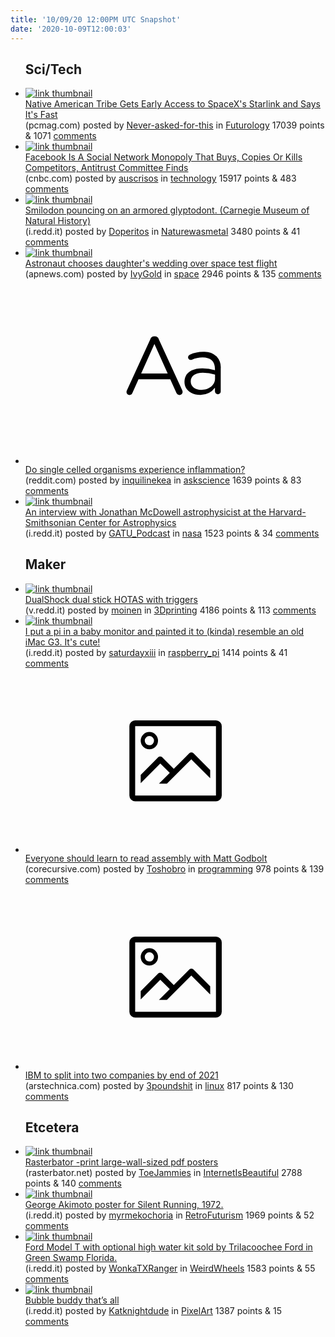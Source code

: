 ```yaml
---
title: '10/09/20 12:00PM UTC Snapshot'
date: '2020-10-09T12:00:03'
---
```

<ul>
<h2>Sci/Tech</h2>

<li><a href='https://www.pcmag.com/news/native-american-tribe-gets-early-access-to-spacexs-starlink-and-says-its'><img src='https://b.thumbs.redditmedia.com/JP3YS79HyuIMzGWx59sopsfipgaF-06zVhuJ-Cug6zc.jpg' alt='link thumbnail'></a><div><div class='linkTitle'><a href='https://www.pcmag.com/news/native-american-tribe-gets-early-access-to-spacexs-starlink-and-says-its'>Native American Tribe Gets Early Access to SpaceX's Starlink and Says It's Fast</a></div>(pcmag.com) posted by <a href='https://www.reddit.com/user/Never-asked-for-this'>Never-asked-for-this</a> in <a href='https://www.reddit.com/r/Futurology'>Futurology</a> 17039 points & 1071 <a href='https://www.reddit.com/r/Futurology/comments/j7mzkt/native_american_tribe_gets_early_access_to/'>comments</a></div></li>

<li><a href='https://www.cnbc.com/2020/10/06/house-antitrust-committee-facebook-monopoly-buys-kills-competitors.html'><img src='https://b.thumbs.redditmedia.com/ZcuDNSg7vwDfy9wez0IESh25dOHYVTBrGpbcBYCWBnI.jpg' alt='link thumbnail'></a><div><div class='linkTitle'><a href='https://www.cnbc.com/2020/10/06/house-antitrust-committee-facebook-monopoly-buys-kills-competitors.html'>Facebook Is A Social Network Monopoly That Buys, Copies Or Kills Competitors, Antitrust Committee Finds</a></div>(cnbc.com) posted by <a href='https://www.reddit.com/user/auscrisos'>auscrisos</a> in <a href='https://www.reddit.com/r/technology'>technology</a> 15917 points & 483 <a href='https://www.reddit.com/r/technology/comments/j7f49c/facebook_is_a_social_network_monopoly_that_buys/'>comments</a></div></li>

<li><a href='https://i.redd.it/vsnn2o2e1wr51.jpg'><img src='https://a.thumbs.redditmedia.com/Ep0DGDJARQ16WhaWZM3yaAS5e1mUMTGVrt2Xv7xstj8.jpg' alt='link thumbnail'></a><div><div class='linkTitle'><a href='https://i.redd.it/vsnn2o2e1wr51.jpg'>Smilodon pouncing on an armored glyptodont. (Carnegie Museum of Natural History)</a></div>(i.redd.it) posted by <a href='https://www.reddit.com/user/Doperitos'>Doperitos</a> in <a href='https://www.reddit.com/r/Naturewasmetal'>Naturewasmetal</a> 3480 points & 41 <a href='https://www.reddit.com/r/Naturewasmetal/comments/j7exmb/smilodon_pouncing_on_an_armored_glyptodont/'>comments</a></div></li>

<li><a href='https://apnews.com/article/weddings-archive-eric-boe-6739aa81dd814b06cbcb0a467e42d40d'><img src='https://b.thumbs.redditmedia.com/qXTz7_f7f3KZStk8EFwV8ITpDJ7VGvFs3iwUXxLfIWA.jpg' alt='link thumbnail'></a><div><div class='linkTitle'><a href='https://apnews.com/article/weddings-archive-eric-boe-6739aa81dd814b06cbcb0a467e42d40d'>Astronaut chooses daughter's wedding over space test flight</a></div>(apnews.com) posted by <a href='https://www.reddit.com/user/IvyGold'>IvyGold</a> in <a href='https://www.reddit.com/r/space'>space</a> 2946 points & 135 <a href='https://www.reddit.com/r/space/comments/j7ue4t/astronaut_chooses_daughters_wedding_over_space/'>comments</a></div></li>

<li><a href='https://www.reddit.com/r/askscience/comments/j7sqv6/do_single_celled_organisms_experience_inflammation/'><svg version='1.1' viewBox='-34 -12 104 64' preserveAspectRatio='xMidYMid slice' xmlns='http://www.w3.org/2000/svg' xmlns:xlink='http://www.w3.org/1999/xlink'>
    <title>text link thumbnail</title>
    <path d='M12.19,8.84a1.45,1.45,0,0,0-1.4-1h-.12a1.46,1.46,0,0,0-1.42,1L1.14,26.56a1.29,1.29,0,0,0-.14.59,1,1,0,0,0,1,1,1.12,1.12,0,0,0,1.08-.77l2.08-4.65h11l2.08,4.59a1.24,1.24,0,0,0,1.12.83,1.08,1.08,0,0,0,1.08-1.08,1.64,1.64,0,0,0-.14-.57ZM6.08,20.71l4.59-10.22,4.6,10.22Z'>
    </path>
    <path d='M32.24,14.78A6.35,6.35,0,0,0,27.6,13.2a11.36,11.36,0,0,0-4.7,1,1,1,0,0,0-.58.89,1,1,0,0,0,.94.92,1.23,1.23,0,0,0,.39-.08,8.87,8.87,0,0,1,3.72-.81c2.7,0,4.28,1.33,4.28,3.92v.5a15.29,15.29,0,0,0-4.42-.61c-3.64,0-6.14,1.61-6.14,4.64v.05c0,2.95,2.7,4.48,5.37,4.48a6.29,6.29,0,0,0,5.19-2.48V26.9a1,1,0,0,0,1,1,1,1,0,0,0,1-1.06V19A5.71,5.71,0,0,0,32.24,14.78Zm-.56,7.7c0,2.28-2.17,3.89-4.81,3.89-1.94,0-3.61-1.06-3.61-2.86v-.06c0-1.8,1.5-3,4.2-3a15.2,15.2,0,0,1,4.22.61Z'>
    </path>
    </svg></a><div><div class='linkTitle'><a href='https://www.reddit.com/r/askscience/comments/j7sqv6/do_single_celled_organisms_experience_inflammation/'>Do single celled organisms experience inflammation?</a></div>(reddit.com) posted by <a href='https://www.reddit.com/user/inquilinekea'>inquilinekea</a> in <a href='https://www.reddit.com/r/askscience'>askscience</a> 1639 points & 83 <a href='https://www.reddit.com/r/askscience/comments/j7sqv6/do_single_celled_organisms_experience_inflammation/'>comments</a></div></li>

<li><a href='https://i.redd.it/qjivxomsexr51.jpg'><img src='https://b.thumbs.redditmedia.com/w2nsC_J78mBotggqCF_fgtgEemvePufEADnrqH0Ntwo.jpg' alt='link thumbnail'></a><div><div class='linkTitle'><a href='https://i.redd.it/qjivxomsexr51.jpg'>An interview with Jonathan McDowell astrophysicist at the Harvard-Smithsonian Center for Astrophysics</a></div>(i.redd.it) posted by <a href='https://www.reddit.com/user/GATU_Podcast'>GATU_Podcast</a> in <a href='https://www.reddit.com/r/nasa'>nasa</a> 1523 points & 34 <a href='https://www.reddit.com/r/nasa/comments/j7k7n2/an_interview_with_jonathan_mcdowell/'>comments</a></div></li>

<h2>Maker</h2>

<li><a href='https://v.redd.it/lmnsbtn2ozr51'><img src='https://b.thumbs.redditmedia.com/NM54yLKu6v8ShKEXZbOpC1upQ24Tisdv2rMOxjb-n4w.jpg' alt='link thumbnail'></a><div><div class='linkTitle'><a href='https://v.redd.it/lmnsbtn2ozr51'>DualShock dual stick HOTAS with triggers</a></div>(v.redd.it) posted by <a href='https://www.reddit.com/user/moinen'>moinen</a> in <a href='https://www.reddit.com/r/3Dprinting'>3Dprinting</a> 4186 points & 113 <a href='https://www.reddit.com/r/3Dprinting/comments/j7rter/dualshock_dual_stick_hotas_with_triggers/'>comments</a></div></li>

<li><a href='https://i.redd.it/qs66fau6nyr51.jpg'><img src='https://b.thumbs.redditmedia.com/yEEe28Et8SD60Lmwc7UZG5u-NSC0vsQVmdPYRPqA7GI.jpg' alt='link thumbnail'></a><div><div class='linkTitle'><a href='https://i.redd.it/qs66fau6nyr51.jpg'>I put a pi in a baby monitor and painted it to (kinda) resemble an old iMac G3. It's cute!</a></div>(i.redd.it) posted by <a href='https://www.reddit.com/user/saturdayxiii'>saturdayxiii</a> in <a href='https://www.reddit.com/r/raspberry_pi'>raspberry_pi</a> 1414 points & 41 <a href='https://www.reddit.com/r/raspberry_pi/comments/j7ontw/i_put_a_pi_in_a_baby_monitor_and_painted_it_to/'>comments</a></div></li>

<li><a href='https://corecursive.com/to-the-assembly/'><svg version='1.1' viewBox='-34 -14 104 64' preserveAspectRatio='xMidYMid meet' xmlns='http://www.w3.org/2000/svg' xmlns:xlink='http://www.w3.org/1999/xlink'>
    <title>link thumbnail</title>
    <path d='M32,4H4A2,2,0,0,0,2,6V30a2,2,0,0,0,2,2H32a2,2,0,0,0,2-2V6A2,2,0,0,0,32,4ZM4,30V6H32V30Z'></path>
    <path d='M8.92,14a3,3,0,1,0-3-3A3,3,0,0,0,8.92,14Zm0-4.6A1.6,1.6,0,1,1,7.33,11,1.6,1.6,0,0,1,8.92,9.41Z'></path>
    <path d='M22.78,15.37l-5.4,5.4-4-4a1,1,0,0,0-1.41,0L5.92,22.9v2.83l6.79-6.79L16,22.18l-3.75,3.75H15l8.45-8.45L30,24V21.18l-5.81-5.81A1,1,0,0,0,22.78,15.37Z'></path>
    </svg></a><div><div class='linkTitle'><a href='https://corecursive.com/to-the-assembly/'>Everyone should learn to read assembly with Matt Godbolt</a></div>(corecursive.com) posted by <a href='https://www.reddit.com/user/Toshobro'>Toshobro</a> in <a href='https://www.reddit.com/r/programming'>programming</a> 978 points & 139 <a href='https://www.reddit.com/r/programming/comments/j7qagx/everyone_should_learn_to_read_assembly_with_matt/'>comments</a></div></li>

<li><a href='https://arstechnica.com/information-technology/2020/10/ibm-to-split-into-two-companies-by-the-end-of-2021/'><svg version='1.1' viewBox='-34 -14 104 64' preserveAspectRatio='xMidYMid meet' xmlns='http://www.w3.org/2000/svg' xmlns:xlink='http://www.w3.org/1999/xlink'>
    <title>link thumbnail</title>
    <path d='M32,4H4A2,2,0,0,0,2,6V30a2,2,0,0,0,2,2H32a2,2,0,0,0,2-2V6A2,2,0,0,0,32,4ZM4,30V6H32V30Z'></path>
    <path d='M8.92,14a3,3,0,1,0-3-3A3,3,0,0,0,8.92,14Zm0-4.6A1.6,1.6,0,1,1,7.33,11,1.6,1.6,0,0,1,8.92,9.41Z'></path>
    <path d='M22.78,15.37l-5.4,5.4-4-4a1,1,0,0,0-1.41,0L5.92,22.9v2.83l6.79-6.79L16,22.18l-3.75,3.75H15l8.45-8.45L30,24V21.18l-5.81-5.81A1,1,0,0,0,22.78,15.37Z'></path>
    </svg></a><div><div class='linkTitle'><a href='https://arstechnica.com/information-technology/2020/10/ibm-to-split-into-two-companies-by-the-end-of-2021/'>IBM to split into two companies by end of 2021</a></div>(arstechnica.com) posted by <a href='https://www.reddit.com/user/3poundshit'>3poundshit</a> in <a href='https://www.reddit.com/r/linux'>linux</a> 817 points & 130 <a href='https://www.reddit.com/r/linux/comments/j7h4b6/ibm_to_split_into_two_companies_by_end_of_2021/'>comments</a></div></li>

<h2>Etcetera</h2>

<li><a href='https://rasterbator.net/'><img src='https://b.thumbs.redditmedia.com/k6ZeSmZlVXv3oledP2STDZE5vtUjgEiks2VN9R0qOmw.jpg' alt='link thumbnail'></a><div><div class='linkTitle'><a href='https://rasterbator.net/'>Rasterbator -print large-wall-sized pdf posters</a></div>(rasterbator.net) posted by <a href='https://www.reddit.com/user/ToeJammies'>ToeJammies</a> in <a href='https://www.reddit.com/r/InternetIsBeautiful'>InternetIsBeautiful</a> 2788 points & 140 <a href='https://www.reddit.com/r/InternetIsBeautiful/comments/j7f6bd/rasterbator_print_largewallsized_pdf_posters/'>comments</a></div></li>

<li><a href='https://i.redd.it/chlsp3p9vor51.jpg'><img src='https://b.thumbs.redditmedia.com/ON1K4mgKWllko1cWyjAESBZ-67vTD1a_FASwKSd7i2U.jpg' alt='link thumbnail'></a><div><div class='linkTitle'><a href='https://i.redd.it/chlsp3p9vor51.jpg'>George Akimoto poster for Silent Running, 1972.</a></div>(i.redd.it) posted by <a href='https://www.reddit.com/user/myrmekochoria'>myrmekochoria</a> in <a href='https://www.reddit.com/r/RetroFuturism'>RetroFuturism</a> 1969 points & 52 <a href='https://www.reddit.com/r/RetroFuturism/comments/j7e0mp/george_akimoto_poster_for_silent_running_1972/'>comments</a></div></li>

<li><a href='https://i.redd.it/8g3jaixkqyr51.jpg'><img src='https://a.thumbs.redditmedia.com/JVKJccrbVOiT-QcWk6hC6L9X55tuUQtY7MNgkdW_6B4.jpg' alt='link thumbnail'></a><div><div class='linkTitle'><a href='https://i.redd.it/8g3jaixkqyr51.jpg'>Ford Model T with optional high water kit sold by Trilacoochee Ford in Green Swamp Florida.</a></div>(i.redd.it) posted by <a href='https://www.reddit.com/user/WonkaTXRanger'>WonkaTXRanger</a> in <a href='https://www.reddit.com/r/WeirdWheels'>WeirdWheels</a> 1583 points & 55 <a href='https://www.reddit.com/r/WeirdWheels/comments/j7oy7k/ford_model_t_with_optional_high_water_kit_sold_by/'>comments</a></div></li>

<li><a href='https://i.redd.it/djh2669epzr51.jpg'><img src='https://b.thumbs.redditmedia.com/pzB884bE-4o4JdnbPsfkXzlEP6uGznPAGA7X3ySBmYQ.jpg' alt='link thumbnail'></a><div><div class='linkTitle'><a href='https://i.redd.it/djh2669epzr51.jpg'>Bubble buddy that’s all</a></div>(i.redd.it) posted by <a href='https://www.reddit.com/user/Katknightdude'>Katknightdude</a> in <a href='https://www.reddit.com/r/PixelArt'>PixelArt</a> 1387 points & 15 <a href='https://www.reddit.com/r/PixelArt/comments/j7rwjl/bubble_buddy_thats_all/'>comments</a></div></li>

</ul>
